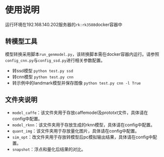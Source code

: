 # 使用说明
运行环境在192.168.140.202服务器的`rk:rk3588`docker容器中

## 转模型工具
模型转换采用脚本`run_genmodel.py`，该转换脚本需在docker容器内运行。请参照`config_cnn.py`与`config_ssd.py`进行相关参数配置。
- 转ssd模型
`
python test.py ssd
`
- 转cnn模型
`
python test.py cnn
`
- 转示例中的landmark模型并保存图像
`
python test.py cnn -l True
`

## 文件夹说明
- `model_caffe`：该文件夹用于存放caffemodel及prototxt文件，具体请在config中配置。
- `model_rknn`：该文件夹用于存放生成的rknn模型，具体请在config中配置。
- `quant_img`：该文件夹用于存放量化图片，具体请在config中配置。
- `sim_opt`：改文件夹用于存放转模型后pc模拟输出结果，具体请在config中配置。
- `snapshot`：浮点和量化后结果的对比。